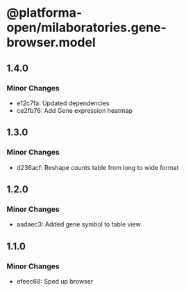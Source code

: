 # @platforma-open/milaboratories.gene-browser.model

## 1.4.0

### Minor Changes

- e12c7fa: Updated dependencies
- ce2fb76: Add Gene expression heatmap

## 1.3.0

### Minor Changes

- d236acf: Reshape counts table from long to wide format

## 1.2.0

### Minor Changes

- aadaec3: Added gene symbol to table view

## 1.1.0

### Minor Changes

- efeec68: Sped up browser

